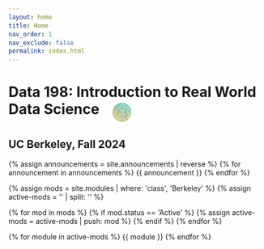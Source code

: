 ```yaml
---
layout: home
title: Home
nav_order: 1
nav_exclude: false
permalink: index.html
---
```



# Data 198: Introduction to Real World Data Science <img style = "width: 45px; margin-left: 15px; vertical-align: top;" src = "assets/site_images/dss.png">

## UC Berkeley, Fall 2024

<!--
## Announcements
> ### Week 11 Announcements
> - Mid-Semester Feedback Reflection is due **April 22 at 11:59 PM**: [Mid-Semester Feedback Reflection]
> - DeCal Feedback Reflection is due **April 26 at 11:59 PM**: [DeCal Feedback Reflection]
-->

{% assign announcements = site.announcements | reverse %}
{% for announcement in announcements %}
{{ announcement }}
{% endfor %}


{% assign mods = site.modules | where: 'class', 'Berkeley' %}
{% assign active-mods = '' | split: '' %}

{% for mod in mods %}
  {% if mod.status == 'Active' %}
    {% assign active-mods = active-mods | push: mod %}
  {% endif %}
{% endfor %}

{% for module in active-mods %}
  {{ module }}
{% endfor %}



[Slides 1]: https://docs.google.com/presentation/d/1NEwKswKvA_Q4dRIW8d_yHcbw16xVDFMM438PY3oswhw/edit?usp=sharing
[Project Checkpoint 0]: https://forms.gle/4XDHXxAdUvyYfUN58

[Slides 2]: https://docs.google.com/presentation/d/1s1KtpZM7-ND4Dl--pGlIR1EWQflIwECVwZCjHWyRzCo/edit?usp=sharing
[Recording]: https://youtu.be/dW2DkGhuw2o
[Pandas Demo I]: https://deepnote.com/workspace/joseph-zhai-4d2cff32-3181-4ae6-a47d-dc9f02262638/project/DSS-Acadev-Lecture-2-Duplicate-82001e9c-93b5-41ef-a966-40cb86c2e838/notebook/Notebook%201-f92f2b9db8e749958ae2ed633fcaf634

[Slides 3]: https://docs.google.com/presentation/d/19-akpz9ImojRjzzXEvBegeiHvkc3MiJCqU5a_bmArAM/edit?usp=sharing
[Pandas Demo II]: https://deepnote.com/workspace/jakex-26b2579d-a0a9-4866-9a6e-9a76f523e999/project/DSS-PANDAS-a79f8a93-a82b-41c3-9849-f96a21636870/notebook/DSS%20PANDAS-f92019557ce44aaaa190e7f7c9c9687a
[Data Cleaning Demo]: https://deepnote.com/workspace/jakex-26b2579d-a0a9-4866-9a6e-9a76f523e999/project/Jake-Xiangs-Untitled-project-b39803e0-90a0-4cea-930e-783d5a994144/notebook/Notebook%201-245e9bebbd374a209f2152cc954b193b
[Pandas Tutor]: https://pandastutor.com/
[Data 100 Lecture Slides]: https://ds100.org/sp24/
[Pandas API Reference]: https://pandas.pydata.org/docs/reference/index.html
[Project Checkpoint 1]: https://bcourses.berkeley.edu/courses/1534410/assignments/8728680

[Slides 4]: https://docs.google.com/presentation/d/1obrS7umyP6wOridZuNJZNr7cLsIA3zGjz-8xNs0GeyA/edit?usp=sharing
[Wilson's Lightning Talk]: https://docs.google.com/presentation/d/1uX7vSRucPcnd4zmqNlyZyspghFSmSINcmHGQZz2kK9s/edit?usp=sharing
[Mini Announcements 4]: https://docs.google.com/presentation/d/16z4DTPUdw0EdIpa8aNCy2grI50p1a1fh2MVd09kLT_Q/edit?usp=sharing
[Data Visualization Demo]: https://deepnote.com/workspace/mitchell-lee-7762986d-0df6-4bbb-aa45-aeaaa1633f9c/project/DSS-Sp23-Lecture-Demo-Data-Viz-EDA-Duplicate-e1110f75-03df-427e-b493-e512c51a282a/notebook/Notebook%201-6b43ab881bf146049ebd07b1a52220d6
[Project Checkpoint 2]: https://bcourses.berkeley.edu/courses/1534410/assignments/8730630

[Slides 5]: https://docs.google.com/presentation/d/1CJONzYWbFoeIzSNrC_gSDgRxkLDkhuRXPcVHi5-C8JE/edit?usp=sharing
[Dhruv's Lightning Talk]: https://docs.google.com/presentation/d/1l924J0UN4NKhd6gDRKKOqKBIzA7nufW6YYdc9crFwOg/edit?usp=sharing
[Mini Announcements 5]: https://docs.google.com/presentation/d/12LPFyRdkmVW22Gj4yaiBVcbG6FUfMMoUNfMaYEVBnrc/edit?usp=sharing
[Project Checkpoint 3]: https://bcourses.berkeley.edu/courses/1534410/assignments/8733701

[Slides 6]: https://docs.google.com/presentation/d/1rB-c0ChkLqgO4EESSD--XQhueuEWiYQ6vrCbbAVz7ck/edit?usp=sharing
[Mini Announcements 6]: https://docs.google.com/presentation/d/1PnBbrMk2rcU-kafg-lz5fZUfly5pv7_tKF3jYPBG6k4/edit?usp=sharing

[Slides 7]: https://docs.google.com/presentation/d/17lZnFMTOM0NZ1v08M3NVKZHPjiWu_l9eGU877-R0C_g/edit?usp=sharing
[Mini Announcements 8]:https://docs.google.com/presentation/d/1weo4p-ebz7sbBFvgTGS-jqOCnPW5_2mF0s4ER8ZRfEg/edit?usp=sharing
[ML Models Demo]: https://deepnote.com/workspace/ryans-workspace-1ba5-0c12a51c-2c5f-47ce-a403-8e829787a597/project/Basic-Machine-Learning-Models-0eb92a08-1222-4b3c-81be-312c63bd701b/notebook/dss-ml-9dede94526244b75a0dd8710525491b0
[Project Checkpoint 4]: https://bcourses.berkeley.edu/courses/1534410/assignments/8736733

[Slides 8]: https://docs.google.com/presentation/d/1oF2vaQIZC-NAs6-7zCamBwECqfMv0H_WdXX86zb3Ts4/edit?usp=sharing
[Jonathan's Lightning Talk]: https://docs.google.com/presentation/d/1mcyHE5bQJY2eRIo28vxuH9JREduxVmcvHIGUEcrt7Pk/edit?usp=sharing
[Mini Announcements 9]: https://docs.google.com/presentation/d/1Y2DIy91rhkFHNQbV2xU3BVZsF9yfydI1hc1MTK7-TNM/edit?usp=sharing
[Model Evaluation Demo]: https://deepnote.com/workspace/bings-workspace-e665b32b-e28f-4b64-afee-8b1d651d83d4/project/DSS-SP23-Decal-Demo-Evaluation-8d2f175b-059c-4e47-b158-93a7100e3305/notebook/demo-f4f13fb3681e4ec2b7b7a8e01b887e20

[Mini Announcements 10]: https://docs.google.com/presentation/d/11QD5sI5Ok6W3JjMH3PbeREYYLa86fSsNnDFsWFghSig/edit?usp=sharing
[Clean Energy Clustering]: https://docs.google.com/presentation/d/1uDLnlq4q5jkZphLFyHSa1jH4bp1G5w3s6cFIdEgHNIs/edit?usp=sharing
[Music Genre Classification]: https://docs.google.com/presentation/d/1o4OTI87XbV8U8Uj2q6MUH5YfXTKIbEYWeYilMcmdUTU/edit?usp=sharing

[Mini Announcements 11]: https://docs.google.com/presentation/d/1MKHeid5RETuocLg9vL-5utZMx1Au0FDFkSJJaibrdoA/edit?usp=sharing
[Mid-Semester Feedback Reflection]: https://forms.gle/mbkt3HP3peiHUN7b7
[DeCal Feedback Reflection]: https://forms.gle/Nocjsy2YsHW74oJfA